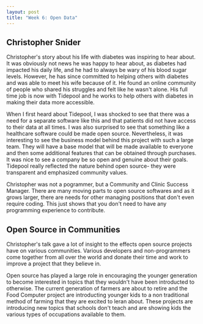 ```yaml
---
layout: post
title: "Week 6: Open Data"
---
```

## Christopher Snider
Christopher's story about his life with diabetes was inspiring to hear about. It was obviously not news he was happy to hear about, as diabetes had impacted his daily life, and he had to always be wary of his blood sugar levels. However, he has since committed to helping others with diabetes and was able to meet his wife because of it. He found an online community of people who shared his struggles and felt like he wasn't alone. His full time job is now with Tidepool and he works to help others with diabetes in making their data more accessible. 

When I first heard about Tidepool, I was shocked to see that there was a need for a separate software like this and that patients did not have access to their data at all times. I was also surprised to see that something like a healthcare software could be made open source. Nevertheless, it was interesting to see the business model behind this project with such a large team. They will have a base model that will be made available to everyone and then some additional features that can be obtained through purchases. It was nice to see a company be so open and genuine about their goals. Tidepool really reflected the nature behind open source- they were transparent and emphasized community values. 

Christopher was not a pogrammer, but a Community and Clinic Success Manager. There are many moving parts to open source softwares and as it grows larger, there are needs for other managing positions that don't even require coding. This just shows that you don't need to have any programming experience to contribute. 

## Open Source in Communities
Christopher's talk gave a lot of insight to the effects open source projects have on various communities. Various developers and non-programmers come together from all over the world and donate their time and work to improve a project that they believe in. 

Open source has played a large role in encouraging the younger generation to become interested in topics that they wouldn't have been introducted to otherwise. The current generation of farmers are about to retire and the Food Computer project are introducting younger kids to a non traditional method of farming that they are excited to leran about. These projects are introducing new topics that schools don't teach and are showing kids the various types of occupations available to them.


